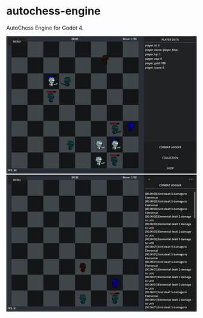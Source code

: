 # autochess-engine
AutoChess Engine for Godot 4.

<img src="docs/images/screenshot_1.png">
<img src="docs/images/screenshot_2.png">
